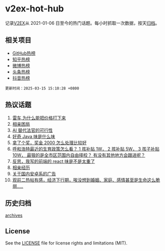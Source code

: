 # v2ex-hot-hub

 记录[V2EX](https://www.v2ex.com/)从 2021-01-06 日至今的热门话题。每小时抓取一次数据，按天[归档](archives)。
 
 ## 相关项目

- [GitHub热榜](https://github.com/lonnyzhang423/github-hot-hub)
- [知乎热榜](https://github.com/lonnyzhang423/zhihu-hot-hub)
- [微博热榜](https://github.com/lonnyzhang423/weibo-hot-hub)
- [头条热榜](https://github.com/lonnyzhang423/toutiao-hot-hub)
- [抖音热榜](https://github.com/lonnyzhang423/douyin-hot-hub)


 `更新时间：2025-03-15 15:10:28 +0800`

## 热议话题

1. [雷车,为什么能把价格打下来](https://www.v2ex.com/t/1118459)
1. [相亲困局](https://www.v2ex.com/t/1118456)
1. [AI 替代法官的可行性](https://www.v2ex.com/t/1118580)
1. [好奇 Java 味是什么味](https://www.v2ex.com/t/1118514)
1. [拿了个奖，奖金 2000 怎么处理比较好](https://www.v2ex.com/t/1118476)
1. [呼和浩特最近的生育政策怎么看？ 1 孩补贴 1W， 2 孩补贴 5W， 3 孩子补贴 10W， 最狠的是全市区范围内自由择校？ 有没有其他地方会跟进呢？](https://www.v2ex.com/t/1118515)
1. [反思，我写的前端的 react 味是不是太重了](https://www.v2ex.com/t/1118463)
1. [相亲经历](https://www.v2ex.com/t/1118533)
1. [关于国内安卓系的广告](https://www.v2ex.com/t/1118549)
1. [观前二热帖有感，经济下行期，唉没想到婚姻、家庭、感情甚至是生命这么脆弱.....](https://www.v2ex.com/t/1118487)

## 历史归档

[archives](archives)

## License

See the [LICENSE](LICENSE) file for license rights and limitations (MIT).
